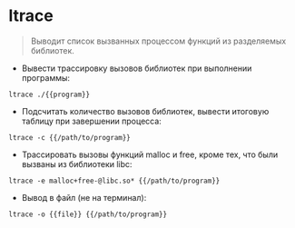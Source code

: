 # ltrace

> Выводит список вызванных процессом функций из разделяемых библиотек.

- Вывести трассировку вызовов библиотек при выполнении программы:

`ltrace ./{{program}}`

- Подсчитать количество вызовов библиотек, вывести итоговую таблицу при завершении процесса:

`ltrace -c {{/path/to/program}}`

- Трассировать вызовы функций malloc и free, кроме тех, что были вызваны из библиотеки libc:

`ltrace -e malloc+free-@libc.so* {{/path/to/program}}`

- Вывод в файл (не на терминал):

`ltrace -o {{file}} {{/path/to/program}}`
